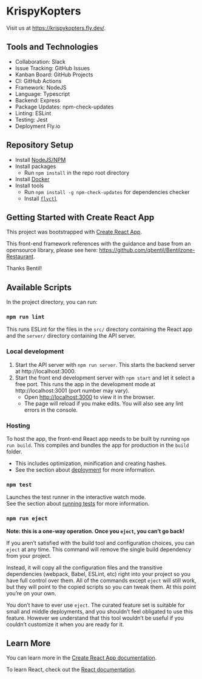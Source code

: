 # KrispyKopters

Visit us at https://krispykopters.fly.dev/.

## Tools and Technologies

- Collaboration: Slack
- Issue Tracking: GitHub Issues
- Kanban Board: GitHub Projects
- CI: GitHub Actions
- Framework: NodeJS
- Language: Typescript
- Backend: Express
- Package Updates: npm-check-updates
- Linting: ESLint
- Testing: Jest
- Deployment Fly.io

## Repository Setup

- Install [NodeJS/NPM](https://nodejs.org/en/download/)
- Install packages
  - Run `npm install` in the repo root directory
- Install [Docker](https://docs.docker.com/get-docker/)
- Install tools
  - Run `npm install -g npm-check-updates` for dependencies checker
  - Install [`flyctl`](https://fly.io/docs/hands-on/install-flyctl/)

## Getting Started with Create React App

This project was bootstrapped with [Create React App](https://github.com/facebook/create-react-app).

This front-end framework references with the guidance and base from an opensource library, please see here: https://github.com/qbentil/Bentilzone-Restaurant.

Thanks Bentil!

## Available Scripts

In the project directory, you can run:

### `npm run lint`

This runs ESLint for the files in the `src/` directory containing the React app and the `server/` directory containing the API server.

### Local development

1. Start the API server with `npm run server`. This starts the backend server at http://localhost:3000.
2. Start the front end development server with `npm start` and let it select a free port. This runs the app in the development mode at http://localhost:3001 (port number may vary).
   - Open [http://localhost:3000](http://localhost:3000) to view it in the browser.
   - The page will reload if you make edits. You will also see any lint errors in the console.

### Hosting

To host the app, the front-end React app needs to be built by running `npm run build`. This compiles and bundles the app for production in the `build` folder.
- This includes optimization, minification and creating hashes.
- See the section about [deployment](https://facebook.github.io/create-react-app/docs/deployment) for more information.

### `npm test`

Launches the test runner in the interactive watch mode.\
See the section about [running tests](https://facebook.github.io/create-react-app/docs/running-tests) for more information.

### `npm run eject`

**Note: this is a one-way operation. Once you `eject`, you can’t go back!**

If you aren’t satisfied with the build tool and configuration choices, you can `eject` at any time. This command will remove the single build dependency from your project.

Instead, it will copy all the configuration files and the transitive dependencies (webpack, Babel, ESLint, etc) right into your project so you have full control over them. All of the commands except `eject` will still work, but they will point to the copied scripts so you can tweak them. At this point you’re on your own.

You don’t have to ever use `eject`. The curated feature set is suitable for small and middle deployments, and you shouldn’t feel obligated to use this feature. However we understand that this tool wouldn’t be useful if you couldn’t customize it when you are ready for it.

## Learn More

You can learn more in the [Create React App documentation](https://facebook.github.io/create-react-app/docs/getting-started).

To learn React, check out the [React documentation](https://reactjs.org/).
